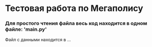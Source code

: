 # Тестовая работа по Мегаполису
### Для простого чтения файла весь код находится в одном файле: 'main.py'
Файл с данными находится в ...
